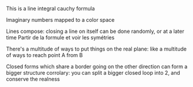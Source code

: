 
This is a line integral cauchy formula

Imaginary numbers mapped to a color space

Lines compose: closing a line on itself can be done randomly, or at a later time
  Partir de la formule et voir les symétries

There's a multitude of ways to put things on the real plane: like a multitude of ways to reach point A from B

Closed forms which share a border going on the other direction can form a bigger structure
  corrolary: you can split a bigger closed loop into 2, and conserve the realness
